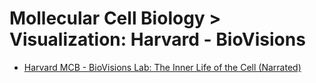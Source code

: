 # Mollecular Cell Biology > Visualization: Harvard - BioVisions
- [Harvard MCB - BioVisions Lab: The Inner Life of the Cell (Narrated)](https://youtu.be/QplXd76lAYQ)
